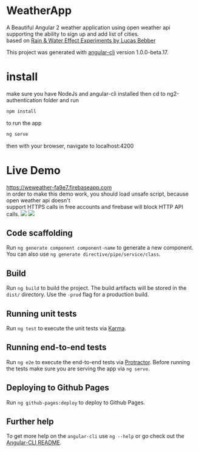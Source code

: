 # WeatherApp

A Beautiful Angular 2 weather application using open weather api supporting the ability to sign up and add list of cities.<br>
based on <a href="http://tympanus.net/codrops/2015/11/04/rain-water-effect-experiments/">Rain & Water Effect Experiments by Lucas Bebber</a>

This project was generated with [angular-cli](https://github.com/angular/angular-cli) version 1.0.0-beta.17.

# install
make sure you have NodeJs and angular-cli installed then cd to ng2-authentication folder and run
```bash
npm install 
```
to run the app 
```bash
ng serve 
```
then with your browser, navigate to localhost:4200 

# Live Demo

https://weweather-fa9e7.firebaseapp.com<br>
in order to make this demo work, you should load unsafe script, because open weather api doesn't<br>
support HTTPS calls in free accounts and firebase will block HTTP API calls.
<img src="https://www.aamc.org/linkableblob/444400-1/data/chrometrouble-data.jpg"></img>
<img src="https://askdrexel.drexel.edu/ci/fattach/get/119540/0/filename/Enable1.jpg"></img>


## Code scaffolding

Run `ng generate component component-name` to generate a new component. You can also use `ng generate directive/pipe/service/class`.

## Build

Run `ng build` to build the project. The build artifacts will be stored in the `dist/` directory. Use the `-prod` flag for a production build.

## Running unit tests

Run `ng test` to execute the unit tests via [Karma](https://karma-runner.github.io).

## Running end-to-end tests

Run `ng e2e` to execute the end-to-end tests via [Protractor](http://www.protractortest.org/). 
Before running the tests make sure you are serving the app via `ng serve`.

## Deploying to Github Pages

Run `ng github-pages:deploy` to deploy to Github Pages.

## Further help

To get more help on the `angular-cli` use `ng --help` or go check out the [Angular-CLI README](https://github.com/angular/angular-cli/blob/master/README.md).
